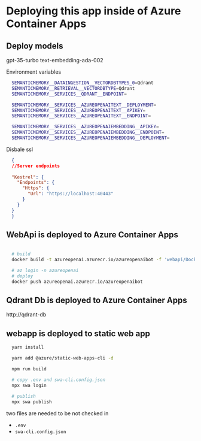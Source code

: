
# Deploying this app inside of Azure Container Apps

## Deploy models

gpt-35-turbo
text-embedding-ada-002

Environment variables
```bash
  SEMANTICMEMORY__DATAINGESTION__VECTORDBTYPES_0=Qdrant
  SEMANTICMEMORY__RETRIEVAL__VECTORDBTYPE=Qdrant
  SEMANTICMEMORY__SERVICES__QDRANT__ENDPOINT=

  SEMANTICMEMORY__SERVICES__AZUREOPENAITEXT__DEPLOYMENT=
  SEMANTICMEMORY__SERVICES__AZUREOPENAITEXT__APIKEY=
  SEMANTICMEMORY__SERVICES__AZUREOPENAITEXT__ENDPOINT=

  SEMANTICMEMORY__SERVICES__AZUREOPENAIEMBEDDING__APIKEY=
  SEMANTICMEMORY__SERVICES__AZUREOPENAIEMBEDDING__ENDPOINT=
  SEMANTICMEMORY__SERVICES__AZUREOPENAIEMBEDDING__DEPLOYMENT=  

```

Disbale ssl

```json
  {
  //Server endpoints
  
  "Kestrel": {
    "Endpoints": {
      "Https": {
        "Url": "https://localhost:40443"
      }
    }
  }
  }
```

## WebApi is  deployed to Azure Container Apps

```bash
  
  # build
  docker build -t azureopenai.azurecr.io/azureopenaibot -f 'webapi/Dockerfile'

  # az login -n azureopenai
  # deploy
  docker push azureopenai.azurecr.io/azureopenaibot
```



## Qdrant Db is deployed to Azure Container Apps

http://qdrant-db

## webapp is deployed to static web app

```bash
  yarn install

  yarn add @azure/static-web-apps-cli -d

  npm run build

  # copy .env and swa-cli.config.json
  npx swa login
  
  # publish 
  npx swa publish
```

two files are needed to be not checked in
- `.env`
- `swa-cli.config.json`